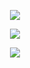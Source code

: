 <p align="center">
</p>

<p align="center">
<img src="https://github-readme-stats.vercel.app/api/top-langs/?username=deryl-sagala&layout=compact&theme=light">
</p>
  
<p align="center">
<a href="https://github.com/deryl-sagala"><img src="https://github-readme-stats.vercel.app/api?username=deryl-sagala&bg_color=30,e96443,904e95&title_color=fff&text_color=fff&icon_color=fff&hide_border=true&show_icons=true" /></a>
</p>

<p align="center">
  <a href="https://www.youtube.com/channel/UCPd9_ZT97R471WWRS01q9lg"><img src="https://img.shields.io/badge/YouTube-Deryl%20&%20Darren%20Channel-ff0000?style=for-the-badge&logo=youtube&logoColor=ff0000&link=https://www.youtube.com/channel/UCPd9_ZT97R471WWRS01q9lg" /></a>

